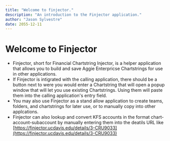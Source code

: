 ```yaml
---
title: "Welcome to finjector."
description: "An introduction to the Finjector application."
author: "Jason Sylvestre"
date: 2055-12-11
---
```


# Welcome to Finjector

  - Finjector, short for Financial Chartstring Injector, is a helper application that allows you to build and save Aggie Enterpricse Chartstrings for use in other applications.
  - If Finjector is intigrated with the calling application, there should be a button next to were you would enter a Chartstring that will open a popup window that will let you use existing Chartstrings. Using them will paste them into the calling application's entry field.
  - You may also use Finjector as a stand allow application to create teams, folders, and chartstrings for later use, or to manually copy into other applcations.
  - Finjector can also lookup and convert KFS accounts in the format chart-account-subaccount by manually entering them into the deatils URL like [https://finjector.ucdavis.edu/details/3-CRU9033](https://finjector.ucdavis.edu/details/3-CRU9033)
